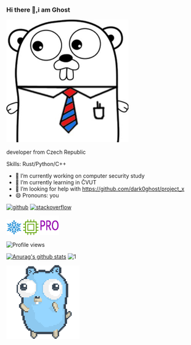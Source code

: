 ### Hi there 👋,i am Ghost
![](https://github.com/dark0ghost/dark0ghost/blob/master/gogetajob.jpg)

developer from Czech Republic

Skills: Rust/Python/C++

- 🔭 I’m currently working on computer security study 
- 🌱 I’m currently learning in ČVUT 
- 🤔 I’m looking for help with https://github.com/dark0ghost/project_x 
- 😄 Pronouns: you 


[<img src='https://cdn.jsdelivr.net/npm/simple-icons@3.0.1/icons/github.svg' alt='github' height='40'>](https://github.com/dar0ghost)  [<img src='https://cdn.jsdelivr.net/npm/simple-icons@3.0.1/icons/stackoverflow.svg' alt='stackoverflow' height='40'>](https://stackoverflow.com/users/9993061)  

<a href='https://archiveprogram.github.com/'><img src='https://raw.githubusercontent.com/acervenky/animated-github-badges/master/assets/acbadge.gif' width='40' height='40'></a> <a href='https://docs.github.com/en/developers'><img src='https://raw.githubusercontent.com/acervenky/animated-github-badges/master/assets/devbadge.gif' width='40' height='40'></a> <a href='https://github.com/pricing'><img src='https://raw.githubusercontent.com/acervenky/animated-github-badges/master/assets/pro.gif' width='50' height='50'></a>

![Profile views](https://gpvc.arturio.dev/dar0ghost)  

[![Anurag's github stats](https://github-readme-stats.vercel.app/api?username=dark0ghost&theme=blue-green)](https://github.com/anuraghazra/github-readme-stats)
![1](https://github-readme-stats.vercel.app/api/top-langs/?username=dark0ghost&theme=blue-green)

![](https://github.com/dark0ghost/dark0ghost/blob/master/gopher.gif)
